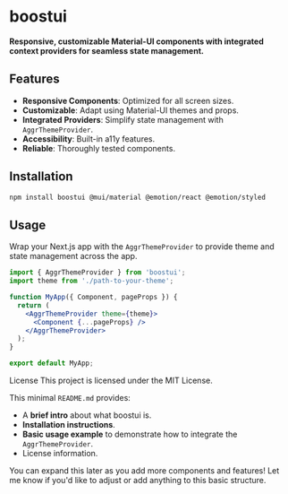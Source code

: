 # boostui

**Responsive, customizable Material-UI components with integrated context providers for seamless state management.**

## Features

- **Responsive Components**: Optimized for all screen sizes.
- **Customizable**: Adapt using Material-UI themes and props.
- **Integrated Providers**: Simplify state management with `AggrThemeProvider`.
- **Accessibility**: Built-in a11y features.
- **Reliable**: Thoroughly tested components.

## Installation

```bash
npm install boostui @mui/material @emotion/react @emotion/styled
```

## Usage

Wrap your Next.js app with the `AggrThemeProvider` to provide theme and state management across the app.

```jsx
import { AggrThemeProvider } from 'boostui';
import theme from './path-to-your-theme';

function MyApp({ Component, pageProps }) {
  return (
    <AggrThemeProvider theme={theme}>
      <Component {...pageProps} />
    </AggrThemeProvider>
  );
}

export default MyApp;
```

License
This project is licensed under the MIT License.

This minimal `README.md` provides:
- A **brief intro** about what boostui is.
- **Installation instructions**.
- **Basic usage example** to demonstrate how to integrate the `AggrThemeProvider`.
- License information.

You can expand this later as you add more components and features! Let me know if you'd like to adjust or add anything to this basic structure.